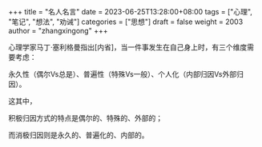 +++
title = "名人名言"
date = 2023-06-25T13:28:00+08:00
tags = ["心理", "笔记", "想法", "劝诫"]
categories = ["思想"]
draft = false
weight = 2003
author = "zhangxingong"
+++

心理学家马丁·塞利格曼指出[内省]，当一件事发生在自己身上时，有三个维度需要考虑：

永久性（偶尔Vs总是）、普遍性（特殊Vs一般）、个人化（内部归因Vs外部归因）。

这其中，

积极归因方式的特点是偶尔的、特殊的、外部的；

而消极归因则是永久的、普遍化的、内部的。
